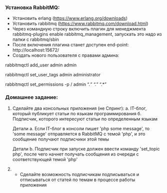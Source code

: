 ### Установка RabbitMQ:

- Установить erlang (https://www.erlang.org/downloads)
- Установить rabbitmq (https://www.rabbitmq.com/download.html)
- Через командную строку включить плагин для менеджмента
rabbitmq-plugins enable rabbitmq_management, 
запускать это надо из папки с rabbitmq/sbin
- После включения плагина станет доступен end-point: http://localhost:15672/
- Создать нового пользователя с правами админа:

rabbitmqctl add_user admin admin 

rabbitmqctl set_user_tags admin administrator

rabbitmqctl set_permissions -p / admin “.*” “.*” “.*”

### Домашнее задание:
1. Сделайте два консольных приложения (не Спринг):
  а. IT-блог, который публикует статьи по языкам программирования
  б. Подписчик, которого интересуют статьи по определенным языкам

    Детали a. Если IT-блог в консоли пишет 'php some message', то 'some message'
    отправляется в RabbitMQ с темой 'php', и это сообщение получают подписчики
    этой темы

    Детали b. Подписчик при запуске должен ввести команду 'set_topic php', после
    чего начнет получать сообщения из очереди с соответствующей темой 'php'
   
2. * Сделайте возможность подписчикам подписываться и отписываться от статей по темам
в процессе работы приложения